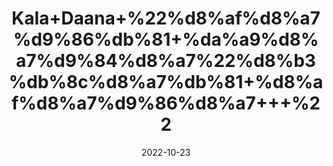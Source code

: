 ---
title: 'Kala+Daana+%22%d8%af%d8%a7%d9%86%db%81+%da%a9%d8%a7%d9%84%d8%a7%22%d8%b3%db%8c%d8%a7%db%81+%d8%af%d8%a7%d9%86%d8%a7+++%22'
date: '2022-10-23' 
metatag: '' 
inventory: '0' 
draft: false 
# meta description 
shortDescripton: 'It+is+used+for+the+treatment+of+skin+diseases%2c+fever%2c+headache%2c+worm+infestation.'
description: 'Seed+%d8%aa%d8%ae%d9%85++%d8%a8%db%8c%d8%ac'
longdescription: ''
featured: True
# product Price
price: '100.0'
# Product Short Description
shortDescription: 'It+is+used+for+the+treatment+of+skin+diseases%2c+fever%2c+headache%2c+worm+infestation.'
productID: '281EB70A-1B23-ED11-9968-005056B3A416'
type: 'products'
category: 'Seed+%d8%aa%d8%ae%d9%85++%d8%a8%db%8c%d8%ac' 
thumnailproduct: 'https://eraconnect.blob.core.windows.net/product-images/aminsaddiquidawakhana/281EB70A-1B23-ED11-9968-005056B3A416.webp' 
images:
  - image: 'https://eraconnect.blob.core.windows.net/product-images/aminsaddiquidawakhana/281EB70A-1B23-ED11-9968-005056B3A416.webp'  
Variants:
---